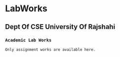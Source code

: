 # LabWorks

## Dept Of CSE University Of Rajshahi

### `Academic Lab Works`
`Only assignment works are available here. `
